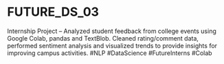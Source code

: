 # FUTURE_DS_03
Internship Project – Analyzed student feedback from college events using Google Colab, pandas and TextBlob. Cleaned rating/comment data, performed sentiment analysis and visualized trends to provide insights for improving campus activities. #NLP #DataScience #FutureInterns #Colab
